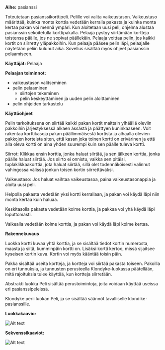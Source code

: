 **Aihe:** pasianssi

Toteutetaan pasianssikorttipeli. Pelille voi valita vaikeustason. Vaikeustaso määrittää, kuinka monta korttia vedetään kerralla pakasta ja kuinka monta kertaa pakan voi mennä ympäri. Kun aloitetaan uusi peli, ohjelma alustaa pasianssin sekoitetulla korttipakalla. Pelaaja pystyy siirtämään kortteja toistensa päälle, jos ne sopivat päällekäin. Pelaaja voittaa pelin, jos kaikki kortit on siirretty yläpakkoihin. Kun pelaaja pääsee pelin läpi, pelaajalle näytetään peliin kulunut aika. Sovellus sisältää myös ohjeet pasianssin pelaamiseen.

**Käyttäjät:** Pelaaja

**Pelaajan toiminnot:**
* vaikeustason valitseminen
* pelin pelaaminen
   * siirtojen tekeminen
   * pelin keskeyttäminen ja uuden pelin aloittaminen
* pelin ohjeiden tarkastelu

**Käyttöohjeet**

Pelin tarkoituksena on siirtää kaikki pakan kortit maittain ylhäällä oleviin pakkoihin järjestyksessä alkaen ässästä ja päättyen kuninkaaseen. Voit rakentaa korttikasoja pakan päällimmäisestä kortista ja alhaalla olevien pakkojen korteista siten, että kasan joka toinen kortti on erivärinen ja että alla oleva kortti on aina yhden suurempi kuin sen päälle tuleva kortti. 

Siirrot: 
Klikkaa ensin korttia, jonka haluat siirtää, ja sen jälkeen korttia, jonka päälle haluat siirtää. Jos siirto ei onnistu, vaikka sen pitäisi, tuplaklikkaakorttia, jota haluat siirtää, sillä olet todennäköisesti valinnut vahingossa välissä jonkun toisen kortin siirrettäväksi.

Vaikeustaso:
Jos haluat vaihtaa vaikeustasoa, paina vaikeustasonappia ja aloita uusi peli.

Helpolla pakasta vedetään yksi kortti kerrallaan, ja pakan voi käydä läpi niin monta kertaa kuin haluaa. 

Keskitasolla pakasta vedetään kolme korttia, ja pakkaa voi yhä käydä läpi loputtomasti.

Vaikealla vedetään kolme korttia, ja pakan voi käydä läpi kolme kertaa.

**Rakennekuvaus**

Luokka kortti kuvaa yhtä korttia, ja se sisältää tiedot kortin numerosta, maasta ja siitä, kumminpäin kortti on. Lisäksi kortti kertoo, missä sijaitsee kyseisen kortin kuva. Kortin voi myös kääntää toisin päin.

Pakka sisältää useita kortteja, ja kortteja voi siirtää pakasta toiseen. Pakoilla on eri tunnuksia, ja tunnusten perusteella Klondyke-luokassa päätellään, mitä rajoituksia tulee käyttää, kun kortteja siirretään.

Abstrakti luokka Peli sisältää perustoimintoja, joita voidaan käyttää useissa eri pasianssipeleissä.

Klondyke perii luokan Peli, ja se sisältää säännöt tavalliselle klondike-pasianssille.

**Luokkakaavio:**

![Alt text](/dokumentaatio/pasianssi_luokkakaavio.png)

**Sekvenssikaaviot:**

![Alt text](/dokumentaatio/sekvenssikaavio1.png)
